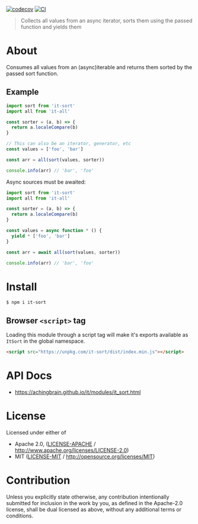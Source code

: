 [![codecov](https://img.shields.io/codecov/c/github/achingbrain/it.svg?style=flat-square)](https://codecov.io/gh/achingbrain/it)
[![CI](https://img.shields.io/github/actions/workflow/status/achingbrain/it/js-test-and-release.yml?branch=main\&style=flat-square)](https://github.com/achingbrain/it/actions/workflows/js-test-and-release.yml?query=branch%3Amain)

> Collects all values from an async iterator, sorts them using the passed function and yields them

# About

Consumes all values from an (async)iterable and returns them sorted by the passed sort function.

## Example

```javascript
import sort from 'it-sort'
import all from 'it-all'

const sorter = (a, b) => {
  return a.localeCompare(b)
}

// This can also be an iterator, generator, etc
const values = ['foo', 'bar']

const arr = all(sort(values, sorter))

console.info(arr) // 'bar', 'foo'
```

Async sources must be awaited:

```javascript
import sort from 'it-sort'
import all from 'it-all'

const sorter = (a, b) => {
  return a.localeCompare(b)
}

const values = async function * () {
  yield * ['foo', 'bar']
}

const arr = await all(sort(values, sorter))

console.info(arr) // 'bar', 'foo'
```

# Install

```console
$ npm i it-sort
```

## Browser `<script>` tag

Loading this module through a script tag will make it's exports available as `ItSort` in the global namespace.

```html
<script src="https://unpkg.com/it-sort/dist/index.min.js"></script>
```

# API Docs

- <https://achingbrain.github.io/it/modules/it_sort.html>

# License

Licensed under either of

- Apache 2.0, ([LICENSE-APACHE](LICENSE-APACHE) / <http://www.apache.org/licenses/LICENSE-2.0>)
- MIT ([LICENSE-MIT](LICENSE-MIT) / <http://opensource.org/licenses/MIT>)

# Contribution

Unless you explicitly state otherwise, any contribution intentionally submitted for inclusion in the work by you, as defined in the Apache-2.0 license, shall be dual licensed as above, without any additional terms or conditions.

